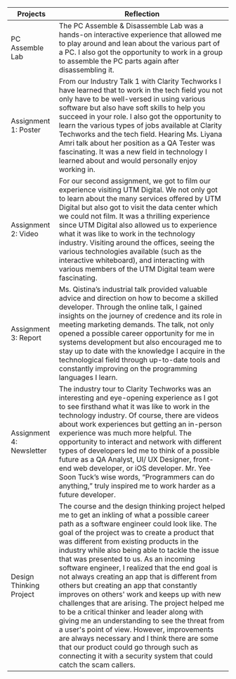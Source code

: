 
|Projects        | Reflection    |
| ------------- | ------------- |
| PC Assemble Lab  | The PC Assemble & Disassemble Lab was a hands-on interactive experience that allowed me to play around and lean about the various part of a PC. I also got the opportunity to work in a group to assemble the PC parts again after disassembling it. 
Assignment 1: Poster  | From our Industry Talk 1 with Clarity Techworks I have learned that to work in the tech field you not only have to be well-versed in using various software but also have soft skills to help you succeed in your role. I also got the opportunity to learn the various types of jobs available at Clarity Techworks and the tech field. Hearing Ms. Liyana Amri talk about her position as a QA Tester was fascinating. It was a new field in technology I learned about and would personally enjoy working in.
| Assignment 2: Video | For our second assignment, we got to film our experience visiting UTM Digital. We not only got to learn about the many services offered by UTM Digital but also got to visit the data center which we could not film. It was a thrilling experience since UTM Digital also allowed us to experience what it was like to work in the technology industry. Visiting around the offices, seeing the various technologies available (such as the interactive whiteboard), and interacting with various members of the UTM Digital team were fascinating. |
| Assignment 3: Report| Ms. Qistina’s industrial talk provided valuable advice and direction on how to become a skilled developer. Through the online talk, I gained insights on the journey of credence and its role in meeting marketing demands. The talk, not only opened a possible career opportunity for me in systems development but also encouraged me to stay up to date with the knowledge I acquire in the technological field through up-to-date tools and constantly improving on the programming languages I learn.|
| Assignment 4: Newsletter | The industry tour to Clarity Techworks was an interesting and eye-opening experience as I got to see firsthand what it was like to work in the technology industry. Of course, there are videos about work experiences but getting an in-person experience was much more helpful. The opportunity to interact and network with different types of developers led me to think of a possible future as a QA Analyst, UI/ UX Designer, front-end web developer, or iOS developer. Mr. Yee Soon Tuck’s wise words, “Programmers can do anything,” truly inspired me to work harder as a future developer.  |
| Design Thinking Project | The course and the design thinking project helped me to get an inkling of what a possible career path as a software engineer could look like. The goal of the project was to create a product that was different from existing products in the industry while also being able to tackle the issue that was presented to us. As an incoming software engineer, I realized that the end goal is not always creating an app that is different from others but creating an app that constantly improves on others' work and keeps up with new challenges that are arising. The project helped me to be a critical thinker and leader along with giving me an understanding to see the threat from a user's point of view. However, improvements are always necessary and I think there are some that our product could go through such as connecting it with a security system that could catch the scam callers.    |
